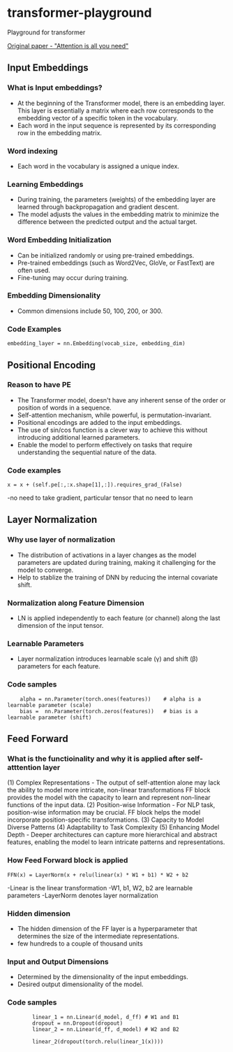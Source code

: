 # transformer-playground
Playground for transformer

[Original paper - "Attention is all you need"](https://arxiv.org/abs/1706.03762)

## Input Embeddings 

### What is Input embeddings?
- At the beginning of the Transformer model, there is an embedding layer. This layer is essentially a matrix where each row corresponds
to the embedding vector of a specific token in the vocabulary.
- Each word in the input sequence is represented by its corresponding row in the embedding matrix.

### Word indexing
- Each word in the vocabulary is assigned a unique index.

### Learning Embeddings
- During training, the parameters (weights) of the embedding layer are learned through backpropagation and gradient descent.
- The model adjusts the values in the embedding matrix to minimize the difference between the predicted output and the actual target.

### Word Embedding Initialization
- Can be initialized randomly or using pre-trained embeddings.
- Pre-trained embeddings (such as Word2Vec, GloVe, or FastText) are often used.
- Fine-tuning may occur during training.

### Embedding Dimensionality
- Common dimensions include 50, 100, 200, or 300.

### Code Examples
```text
embedding_layer = nn.Embedding(vocab_size, embedding_dim)
```
## Positional Encoding 

### Reason to have PE
- The Transformer model, doesn't have any inherent sense of the order or position of words in a sequence.
- Self-attention mechanism, while powerful, is permutation-invariant.
- Positional encodings are added to the input embeddings.
- The use of sin/cos function is a clever way to achieve this without introducing additional learned parameters.
- Enable the model to perform effectively on tasks that require understanding the sequential nature of the data.

### Code examples
```
x = x + (self.pe[:,:x.shape[1],:]).requires_grad_(False)
```
-no need to take gradient, particular tensor that no need to learn

## Layer Normalization

### Why use layer of normalization
- The distribution of activations in a layer changes as the model parameters are updated during training, making
it challenging for the model to converge.
- Help to stablize the training of DNN by reducing the internal covariate shift.

### Normalization along Feature Dimension
- LN is applied independently to each feature (or channel) along the last dimension of the input tensor.

### Learnable Parameters
- Layer normalization introduces learnable scale (γ) and shift (β) parameters for each feature.

### Code samples
```
    alpha = nn.Parameter(torch.ones(features))    # alpha is a learnable parameter (scale)
    bias =  nn.Parameter(torch.zeros(features))   # bias is a learnable parameter (shift)
```
## Feed Forward 

### What is the functioinality and why it is applied after self-atttention layer
    
(1) Complex Representations - The output of self-attention alone may lack the ability to model more intricate, non-linear transformations
FF block provides the model with the capacity to learn and represent non-linear functions of the input data.
(2) Position-wise Information - For NLP task, position-wise information may be crucial.
FF block helps the model incorporate position-specific transformations.
(3) Capacity to Model Diverse Patterns
(4) Adaptability to Task Complexity
(5) Enhancing Model Depth - Deeper architectures can capture more hierarchical and abstract features, enabling the model to
            learn intricate patterns and representations.

### How Feed Forward block is applied
```
FFN(x) = LayerNorm(x + relu(linear(x) * W1 + b1) * W2 + b2
```
-Linear is the linear transformation
-W1, b1, W2, b2 are learnable parameters
-LayerNorm denotes layer normalization

### Hidden dimension
- The hidden dimension of the FF layer is a hyperparameter that determines the size of the intermediate representations.
- few hundreds to a couple of thousand units
   
### Input and Output Dimensions
- Determined by the dimensionality of the input embeddings.
- Desired output dimensionality of the model.

### Code samples
```
        linear_1 = nn.Linear(d_model, d_ff) # W1 and B1
        dropout = nn.Dropout(dropout)
        linear_2 = nn.Linear(d_ff, d_model) # W2 and B2

        linear_2(dropout(torch.relu(linear_1(x))))
```
